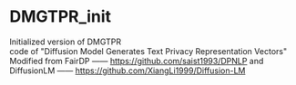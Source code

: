 # DMGTPR_init
Initialized version of DMGTPR  
code of "Diffusion Model Generates Text Privacy Representation Vectors"  
Modified from FairDP —— https://github.com/saist1993/DPNLP  and DiffusionLM —— https://github.com/XiangLi1999/Diffusion-LM 
